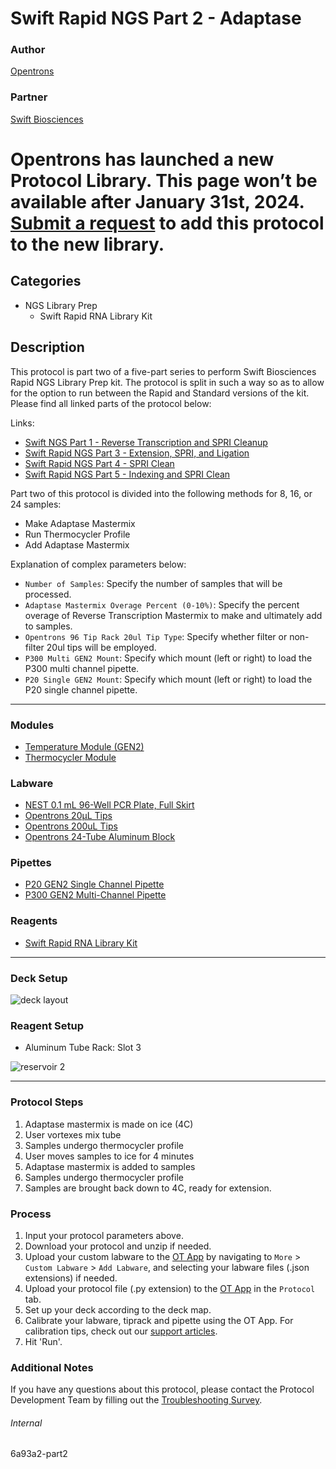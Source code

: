 # Swift Rapid NGS Part 2 - Adaptase

### Author
[Opentrons](https://opentrons.com/)

### Partner
[Swift Biosciences](https://swiftbiosci.com/protocols/)


# Opentrons has launched a new Protocol Library. This page won’t be available after January 31st, 2024. [Submit a request](https://docs.google.com/forms/d/e/1FAIpQLSdYYp9QCKow4nn0KlCVsMS3HX0eJ0N9O7-erajKvcpT0lWbSg/viewform) to add this protocol to the new library.

## Categories
* NGS Library Prep
	* Swift Rapid RNA Library Kit

## Description
This protocol is part two of a five-part series to perform Swift Biosciences Rapid NGS Library Prep kit. The protocol is split in such a way so as to allow for the option to run between the Rapid and Standard versions of the kit. Please find all linked parts of the protocol below:

Links:
* [Swift NGS Part 1 - Reverse Transcription and SPRI Cleanup](https://protocols.opentrons.com/protocol/6a93a2)
* [Swift Rapid NGS Part 3 - Extension, SPRI, and Ligation](https://protocols.opentrons.com/protocol/6a93a2-part3)
* [Swift Rapid NGS Part 4 - SPRI Clean](https://protocols.opentrons.com/protocol/6a93a2-part4)
* [Swift Rapid NGS Part 5 - Indexing and SPRI Clean](https://protocols.opentrons.com/protocol/6a93a2-part5)

Part two of this protocol is divided into the following methods for 8, 16, or 24 samples:

* Make Adaptase Mastermix
* Run Thermocycler Profile
* Add Adaptase Mastermix

Explanation of complex parameters below:
* `Number of Samples`: Specify the number of samples that will be processed.
* `Adaptase Mastermix Overage Percent (0-10%)`: Specify the percent overage of Reverse Transcription Mastermix to make and ultimately add to samples.
* `Opentrons 96 Tip Rack 20ul Tip Type`: Specify whether filter or non-filter 20ul tips will be employed.
* `P300 Multi GEN2 Mount`: Specify which mount (left or right) to load the P300 multi channel pipette.
* `P20 Single GEN2 Mount`: Specify which mount (left or right) to load the P20 single channel pipette.

---

### Modules
* [Temperature Module (GEN2)](https://shop.opentrons.com/collections/hardware-modules/products/tempdeck)
* [Thermocycler Module](https://shop.opentrons.com/collections/hardware-modules/products/thermocycler-module)

### Labware
* [NEST 0.1 mL 96-Well PCR Plate, Full Skirt](https://shop.opentrons.com/collections/lab-plates/products/nest-0-1-ml-96-well-pcr-plate-full-skirt)
* [Opentrons 20µL Tips](https://shop.opentrons.com/collections/opentrons-tips/products/opentrons-10ul-tips)
* [Opentrons 200uL Tips](https://shop.opentrons.com/collections/opentrons-tips/products/opentrons-200ul-filter-tips)
* [Opentrons 24-Tube Aluminum Block](https://shop.opentrons.com/collections/racks-and-adapters/products/aluminum-block-set)

### Pipettes
* [P20 GEN2 Single Channel Pipette](https://shop.opentrons.com/collections/ot-2-robot/products/single-channel-electronic-pipette)
* [P300 GEN2 Multi-Channel Pipette](https://shop.opentrons.com/collections/ot-2-robot/products/8-channel-electronic-pipette)

### Reagents
* [Swift Rapid RNA Library Kit](https://swiftbiosci.com/wp-content/uploads/2020/04/PRT-024-Swift-Rapid-RNA-Library-Kit-Protocol-v3.0.pdf)

---

### Deck Setup
![deck layout](https://opentrons-protocol-library-website.s3.amazonaws.com/custom-README-images/6a93a2/pt2/Screen+Shot+2021-05-05+at+1.17.41+PM.png)

### Reagent Setup
* Aluminum Tube Rack: Slot 3

![reservoir 2](https://opentrons-protocol-library-website.s3.amazonaws.com/custom-README-images/6a93a2/pt2/Screen+Shot+2021-05-05+at+1.17.02+PM.png)

---

### Protocol Steps
1. Adaptase mastermix is made on ice (4C)
2. User vortexes mix tube
3. Samples undergo thermocycler profile
4. User moves samples to ice for 4 minutes
5. Adaptase mastermix is added to samples
6. Samples undergo thermocycler profile
7. Samples are brought back down to 4C, ready for extension.




### Process
1. Input your protocol parameters above.
2. Download your protocol and unzip if needed.
3. Upload your custom labware to the [OT App](https://opentrons.com/ot-app) by navigating to `More` > `Custom Labware` > `Add Labware`, and selecting your labware files (.json extensions) if needed.
4. Upload your protocol file (.py extension) to the [OT App](https://opentrons.com/ot-app) in the `Protocol` tab.
5. Set up your deck according to the deck map.
6. Calibrate your labware, tiprack and pipette using the OT App. For calibration tips, check out our [support articles](https://support.opentrons.com/en/collections/1559720-guide-for-getting-started-with-the-ot-2).
7. Hit 'Run'.

### Additional Notes
If you have any questions about this protocol, please contact the Protocol Development Team by filling out the [Troubleshooting Survey](https://protocol-troubleshooting.paperform.co/).

###### Internal
6a93a2-part2
